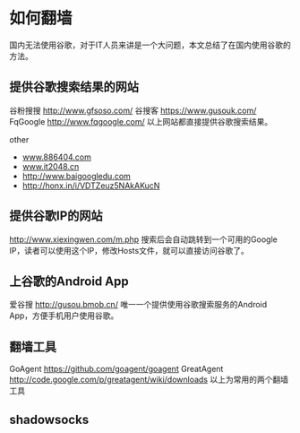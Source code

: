 # 如何翻墙


国内无法使用谷歌，对于IT人员来讲是一个大问题，本文总结了在国内使用谷歌的方法。

## 提供谷歌搜索结果的网站
谷粉搜搜  http://www.gfsoso.com/
谷搜客   https://www.gusouk.com/
FqGoogle  http://www.fqgoogle.com/
以上网站都直接提供谷歌搜索结果。

other

- www.886404.com
- www.it2048.cn
- http://www.baigoogledu.com
- http://honx.in/i/VDTZeuz5NAkAKucN
 
 
## 提供谷歌IP的网站
http://www.xiexingwen.com/m.php 搜索后会自动跳转到一个可用的Google IP，读者可以使用这个IP，修改Hosts文件，就可以直接访问谷歌了。

## 上谷歌的Android App
爱谷搜   http://gusou.bmob.cn/
唯一一个提供使用谷歌搜索服务的Android App，方便手机用户使用谷歌。

## 翻墙工具
GoAgent https://github.com/goagent/goagent
GreatAgent  http://code.google.com/p/greatagent/wiki/downloads
以上为常用的两个翻墙工具

## shadowsocks
